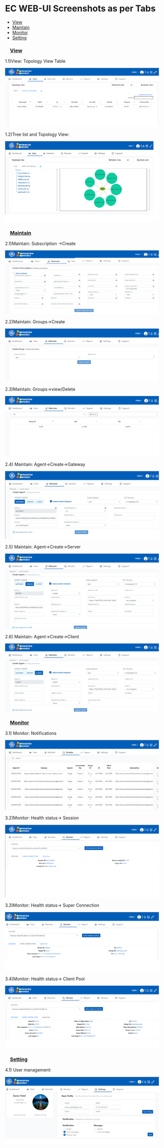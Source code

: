 # EC WEB-UI Screenshots as per Tabs
<ul>
 <li><a href="#view">View</a></li>
 <li><a href="#maintain">Maintain</a></li>
 <li><a href="#monitor">Monitor</a></li>
 <li><a href="#setting">Setting</a></li>
</ul>

<h3><a id="view" class="anchor" href="#view" aria-hidden="true"><svg class="octicon octicon-link" viewBox="0 0 16 16" version="1.1" width="16" height="16" aria-hidden="true"></svg>View</a></h3>

1.1)View: Topology View Table

![View Topology](/docs/Ec%20Screenshot/View/ViewTopology.png?raw=true "View Topology")


1.2)Tree list and Topology View: 


![ViewTree list](/docs/Ec%20Screenshot/View/ViewTreelist.png?raw=true "ViewTree list")





<h3><a id="maintain" class="anchor" href="#maintain" aria-hidden="true"><svg class="octicon octicon-link" viewBox="0 0 16 16" version="1.1" width="16" height="16" aria-hidden="true"></svg>Maintain</a></h3>

2.1)Maintain: Subscription ->Create



![Maintain Subscription](/docs/Ec%20Screenshot/Maintain/MaintainSubscription.png?raw=true "Maintain Subscription")








2.2)Maintain: Groups->Create


![Maintain Group Cerate](/docs/Ec%20Screenshot/Maintain/MaintainGroupCerate.png?raw=true "Maintain Group Cerate")




2.3)Maintain: Groups->view/Delete


![Maintain Group ViewAndDelete](/docs/Ec%20Screenshot/Maintain/MaintainroupViewAndDelete.png?raw=true "Maintain Group View And Delete")




2.4) Maintain: Agent->Create->Gateway


![Maintain Agent Gateway](/docs/Ec%20Screenshot/Maintain/MaintainAgentGateway.png?raw=true "Maintain Agent Gateway")











2.5) Maintain: Agent->Create->Server

 
![Maintain Agent Server](/docs/Ec%20Screenshot/Maintain/MaintainAgentServer.png?raw=true "Maintain Agent Server")






2.6) Maintain: Agent->Create->Client


![Maintain Agent Client](/docs/Ec%20Screenshot/Maintain/MaintainAgentClient.png?raw=true "Maintain Agent Client")





<h3><a id="monitor" class="anchor" href="#monitor" aria-hidden="true"><svg class="octicon octicon-link" viewBox="0 0 16 16" version="1.1" width="16" height="16" aria-hidden="true"></svg>Monitor</a></h3>

3.1)	Monitor: Notifications


![Monitor Notification](/docs/Ec%20Screenshot/Monitor/MonitorNotification.png?raw=true "Monitor Notification")





3.2)Monitor: Health status-> Session


![Monitor Health Session](/docs/Ec%20Screenshot/Monitor/MonitorHealthSession.png?raw=true "Monitor Health Session")






3.3)Monitor: Health status-> Super Connection

 
![MonitoHealth Super Connections](/docs/Ec%20Screenshot/Monitor/MonitoHealthSuperConnections.png?raw=true "MonitoHealth Super Connections")







3.4)Monitor: Health status-> Client Pool

 ![Monitor Health Client Pool](/docs/Ec%20Screenshot/Monitor/MonitorHealthClientPool.png?raw=true "Monitor Health Client Pool")





<h3><a id="setting" class="anchor" href="#setting" aria-hidden="true"><svg class="octicon octicon-link" viewBox="0 0 16 16" version="1.1" width="16" height="16" aria-hidden="true"></svg>Setting</a></h3>

4.1) User management:


 ![setting User Management](/docs/Ec%20Screenshot/Settings/settingUserManagement.png?raw=true "setting User Management")





